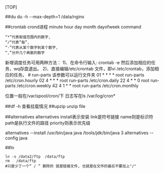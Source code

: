[TOP]

##du 
du -h --max-depth=1 /data/nginx

##crontab
crond进程
minute hour day month dayofweek command 

	“*”代表取值范围内的数字,
	“/”代表”每”,
	“-”代表从某个数字到某个数字,
	“,”分开几个离散的数字

新增调度任务可用两种方法：
1)、在命令行输入: crontab -e 然后添加相应的任务，wq存盘退出。
2)、直接编辑/etc/crontab 文件，即vi /etc/crontab，添加相应的任务。
	# run-parts  该参数可以运行文件夹
	01 * * * * root run-parts /etc/cron.hourly
	02 4 * * * root run-parts /etc/cron.daily
	22 4 * * 0 root run-parts /etc/cron.weekly
	42 4 1 * * root run-parts /etc/cron.monthly

位置一般在/var/spool/cron/下
日志写在ls /var/log/cron*

##df -h 查看挂载情况
##upzip
unzip file

##alternatives
alternatives
install表示安装
link是符号链接
name则是标识符
path是执行文件的路径
priority则表示优先级


alternatives --install /usr/bin/java java /tools/jdk/bin/java 3
alternatives --config java

##ln

	ln -s /data2/ftp  /data/ftp
	rm   /data/ftp 
	#只是少了一个“ / ” 删除的 就是链接文件, 也就是在文件的最后不要加上"/"


